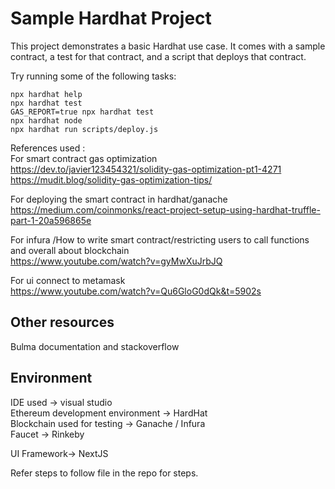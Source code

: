# Sample Hardhat Project

This project demonstrates a basic Hardhat use case. It comes with a sample contract, a test for that contract, and a script that deploys that contract.

Try running some of the following tasks:

```shell
npx hardhat help
npx hardhat test
GAS_REPORT=true npx hardhat test
npx hardhat node
npx hardhat run scripts/deploy.js
```

References used :<br />
For smart contract gas optimization <br />
https://dev.to/javier123454321/solidity-gas-optimization-pt1-4271<br />
https://mudit.blog/solidity-gas-optimization-tips/<br />

For deploying the smart contract in hardhat/ganache <br />
https://medium.com/coinmonks/react-project-setup-using-hardhat-truffle-part-1-20a596865e<br />

For infura /How to write smart contract/restricting users to call functions and overall about blockchain <br/>
https://www.youtube.com/watch?v=gyMwXuJrbJQ <br />

For ui connect to metamask<br />
https://www.youtube.com/watch?v=Qu6GloG0dQk&t=5902s<br />

Other resources
--------------
Bulma documentation and stackoverflow<br />

Environment
--------------
IDE used -> visual studio <br />
Ethereum development environment -> HardHat <br />
Blockchain used for testing -> Ganache / Infura <br />
Faucet -> Rinkeby
 
UI Framework-> NextJS

Refer steps to follow file in the repo for steps.

